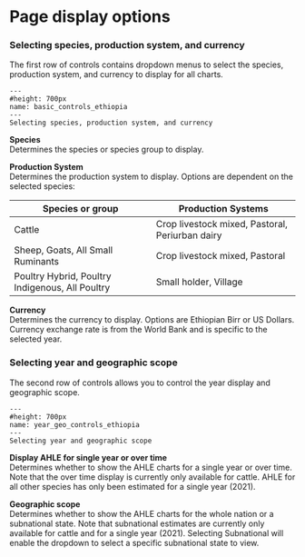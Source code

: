 # Page display options

<h3>Selecting species, production system, and currency</h3>
The first row of controls contains dropdown menus to select the species, production system, and currency to display for all charts.

```{figure} ../Images/basic_controls_ethiopia.png
---
#height: 700px
name: basic_controls_ethiopia
---
Selecting species, production system, and currency
```

**Species**<br />
Determines the species or species group to display.

**Production System**<br />
Determines the production system to display. Options are dependent on the selected species:

| Species or group | Production Systems |
| --- | --- |
| Cattle | Crop livestock mixed, Pastoral, Periurban dairy |
| Sheep, Goats, All Small Ruminants | Crop livestock mixed, Pastoral |
| Poultry Hybrid, Poultry Indigenous, All Poultry | Small holder, Village |

**Currency**<br />
Determines the currency to display. Options are Ethiopian Birr or US Dollars. Currency exchange rate is from the World Bank and is specific to the selected year.

<h3>Selecting year and geographic scope</h3>
The second row of controls allows you to control the year display and geographic scope.

```{figure} ../Images/year_geo_controls_ethiopia.png
---
#height: 700px
name: year_geo_controls_ethiopia
---
Selecting year and geographic scope
```

**Display AHLE for single year or over time**<br />
Determines whether to show the AHLE charts for a single year or over time. Note that the over time display is currently only available for cattle. AHLE for all other species has only been estimated for a single year (2021).

**Geographic scope**<br />
Determines whether to show the AHLE charts for the whole nation or a subnational state. Note that subnational estimates are currently only available for cattle and for a single year (2021). Selecting Subnational will enable the dropdown to select a specific subnational state to view.
